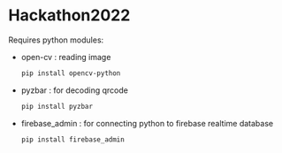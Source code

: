 # Hackathon2022
Requires python modules:
  - open-cv : reading image
       ```sh
       pip install opencv-python
       ```
  - pyzbar : for decoding qrcode
       ```sh
       pip install pyzbar
       ```
  - firebase_admin : for connecting python to firebase realtime database
       ```sh
       pip install firebase_admin
       ```
